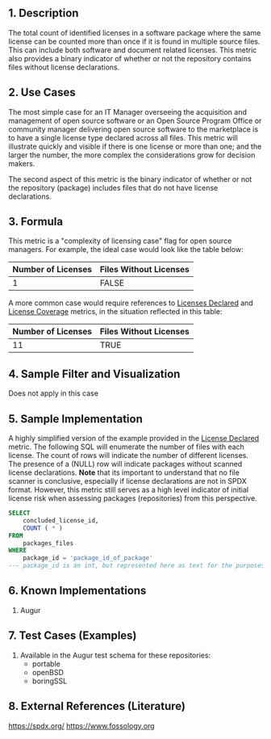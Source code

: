 ## 1. Description

The total count of identified licenses in a software package where the same
license can be counted more than once if it is found in multiple source files.
This can include both software and document related licenses. This metric also
provides a binary indicator of whether or not the repository contains files
without license declarations.  

## 2. Use Cases

The most simple case for an IT Manager overseeing the acquisition and
management of open source software or an Open Source Program Office or
community manager delivering open source software to the marketplace is to have
a single license type declared across all files. This metric will illustrate
quickly and visible if there is one license or more than one; and the larger
the number, the more complex the considerations grow for decision makers. 

The second aspect of this metric is the binary indicator of whether or not the
repository (package) includes files that do not have license declarations. 

## 3. Formula

This metric is a "complexity of licensing case" flag for open source managers.
For example, the ideal case would look like the table below: 

| Number of Licenses | Files Without Licenses |
|--------------------|------------------------|
| 1                  | FALSE                  |

A more common case would require references to [Licenses
Declared](./License_Declared.md) and [License Coverage](./License_Coverage)
metrics, in the situation reflected in this table: 

| Number of Licenses | Files Without Licenses |
|--------------------|------------------------|
| 11                 | TRUE                   |

## 4. Sample Filter and Visualization
Does not apply in this case

## 5. Sample Implementation

A highly simplified version of the example provided in the [License
Declared](./License_Declared.md) metric. The following SQL will enumerate the
number of files with each license. The count of rows will indicate the number
of different licenses. The presence of a (NULL) row will indicate packages
without scanned license declarations. **Note** that its important to understand
that no file scanner is conclusive, especially if license declarations are not
in SPDX format. However, this metric still serves as a  high level indicator of
initial license risk when assessing packages (repositories) from this
perspective. 

```sql
SELECT
    concluded_license_id,
    COUNT ( * ) 
FROM
    packages_files 
WHERE
    package_id = 'package_id_of_package'
--- package_id is an int, but represented here as text for the purposes of explaining the abstraction. 
```

## 6. Known Implementations
1. Augur

## 7. Test Cases (Examples)

1. Available in the Augur test schema for these repositories: 
    - portable
    - openBSD
    - boringSSL

## 8. External References (Literature)
https://spdx.org/ 
https://www.fossology.org 

